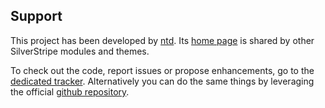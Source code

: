 Support
-------

This project has been developed by [ntd](mailto:ntd@entidi.it). Its
[home page](http://silverstripe.entidi.com/) is shared by other
SilverStripe modules and themes.

To check out the code, report issues or propose enhancements, go to the
[dedicated tracker](http://dev.entidi.com/p/silverstripe-autotoc).
Alternatively you can do the same things by leveraging the official
[github repository](https://github.com/ntd/silverstripe-autotoc).
